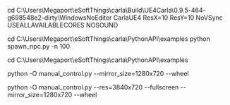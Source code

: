 cd C:\Users\Megaport\eSoftThings\carla\Build\UE4Carla\0.9.5-464-g698548e2-dirty\WindowsNoEditor
CarlaUE4 ResX=10 ResY=10 NoVSync USEALLAVAILABLECORES NOSOUND


cd C:\Users\Megaport\eSoftThings\carla\PythonAPI\examples
python spawn_npc.py -n 100


cd C:\Users\Megaport\eSoftThings\carla\PythonAPI\examples

python -O manual_control.py --mirror_size=1280x720 --wheel

python -O manual_control.py --res=3840x720 --fullscreen --mirror_size=1280x720 --wheel